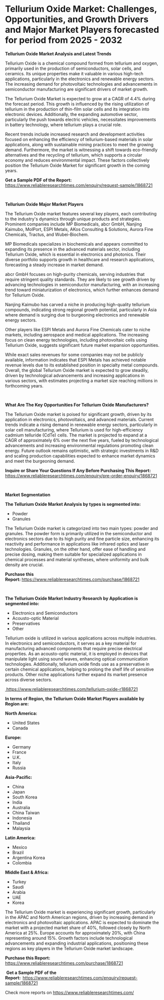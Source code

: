 <p><h1>Tellurium Oxide Market: Challenges, Opportunities, and Growth Drivers and Major Market Players forecasted for period from 2025 - 2032</h1></p><p><strong>Tellurium Oxide Market Analysis and Latest Trends</strong></p>
<p><p>Tellurium Oxide is a chemical compound formed from tellurium and oxygen, primarily used in the production of semiconductors, solar cells, and ceramics. Its unique properties make it valuable in various high-tech applications, particularly in the electronics and renewable energy sectors. The increasing demand for photovoltaic technologies and advancements in semiconductor manufacturing are significant drivers of market growth.</p><p>The Tellurium Oxide Market is expected to grow at a CAGR of 4.4% during the forecast period. This growth is influenced by the rising utilization of tellurium in the production of thin-film solar cells and its integration into electronic devices. Additionally, the expanding automotive sector, particularly the push towards electric vehicles, necessitates improvements in battery technology, where tellurium plays a crucial role.</p><p>Recent trends include increased research and development activities focused on enhancing the efficiency of tellurium-based materials in solar applications, along with sustainable mining practices to meet the growing demand. Furthermore, the market is witnessing a shift towards eco-friendly alternatives and the recycling of tellurium, which supports a circular economy and reduces environmental impact. These factors collectively position the Tellurium Oxide Market for significant growth in the coming years.</p></p>
<p><strong>Get a Sample PDF of the Report:&nbsp;</strong> <a href="https://www.reliableresearchtimes.com/enquiry/request-sample/1868721?utm_campaign=3252&utm_medium=2&utm_source=Github&utm_content=ia&utm_term=31032025&utm_id=tellurium-oxide">https://www.reliableresearchtimes.com/enquiry/request-sample/1868721</a></p>
<p>&nbsp;</p>
<p><strong>Tellurium Oxide Major Market Players</strong></p>
<p><p>The Tellurium Oxide market features several key players, each contributing to the industry's dynamics through unique products and strategies. Prominent companies include MP Biomedicals, abcr GmbH, Nanjing Kaimubo, MolPort, ESPI Metals, AKos Consulting & Solutions, Aurora Fine Chemicals, Tractus, and Wubei-Biochem.</p><p>MP Biomedicals specializes in biochemicals and appears committed to expanding its presence in the advanced materials sector, including Tellurium Oxide, which is essential in electronics and photonics. Their diverse portfolio supports growth in healthcare and research applications, forecasting a steady increase in market demand.</p><p>abcr GmbH focuses on high-purity chemicals, serving industries that require stringent quality standards. They are likely to see growth driven by advancing technologies in semiconductor manufacturing, with an increasing trend toward miniaturization of electronics, which further enhances demand for Tellurium Oxide.</p><p>Nanjing Kaimubo has carved a niche in producing high-quality tellurium compounds, indicating strong regional growth potential, particularly in Asia where demand is surging due to burgeoning electronics and renewable energy sectors.</p><p>Other players like ESPI Metals and Aurora Fine Chemicals cater to niche markets, including aerospace and medical applications. The increasing focus on clean energy technologies, including photovoltaic cells using Tellurium Oxide, suggests significant future market expansion opportunities.</p><p>While exact sales revenues for some companies may not be publicly available, information indicates that ESPI Metals has achieved notable revenue levels due to its established position in specialty metal compounds. Overall, the global Tellurium Oxide market is expected to grow steadily, driven by technological advancements and increasing applications in various sectors, with estimates projecting a market size reaching millions in forthcoming years.</p></p>
<p>&nbsp;</p>
<p><strong>What Are The Key Opportunities For Tellurium Oxide Manufacturers?</strong></p>
<p><p>The Tellurium Oxide market is poised for significant growth, driven by its application in electronics, photovoltaics, and advanced materials. Current trends indicate a rising demand in renewable energy sectors, particularly in solar cell manufacturing, where Tellurium is used for high-efficiency cadmium telluride (CdTe) cells. The market is projected to expand at a CAGR of approximately 6% over the next five years, fueled by technological advancements and increasing environmental regulations promoting clean energy. Future outlook remains optimistic, with strategic investments in R&D and scaling production capabilities expected to enhance market dynamics and meet the burgeoning demand.</p></p>
<p><strong>Inquire or Share Your Questions If Any Before Purchasing This Report:</strong> <a href="https://www.reliableresearchtimes.com/enquiry/pre-order-enquiry/1868721?utm_campaign=3252&utm_medium=2&utm_source=Github&utm_content=ia&utm_term=31032025&utm_id=tellurium-oxide">https://www.reliableresearchtimes.com/enquiry/pre-order-enquiry/1868721</a></p>
<p>&nbsp;</p>
<p><strong>Market Segmentation</strong></p>
<p><strong>The Tellurium Oxide Market Analysis by types is segmented into:</strong></p>
<p><ul><li>Powder</li><li>Granules</li></ul></p>
<p><p>The Tellurium Oxide market is categorized into two main types: powder and granules. The powder form is primarily utilized in the semiconductor and electronics sectors due to its high purity and fine particle size, enhancing its reactivity and performance in applications like infrared optics and laser technologies. Granules, on the other hand, offer ease of handling and precise dosing, making them suitable for specialized applications in chemical processes and material syntheses, where uniformity and bulk density are crucial.</p></p>
<p><strong>Purchase this Report:&nbsp;</strong><a href="https://www.reliableresearchtimes.com/purchase/1868721?utm_campaign=3252&utm_medium=2&utm_source=Github&utm_content=ia&utm_term=31032025&utm_id=tellurium-oxide">https://www.reliableresearchtimes.com/purchase/1868721</a></p>
<p>&nbsp;</p>
<p><strong>The Tellurium Oxide Market Industry Research by Application is segmented into:</strong></p>
<p><ul><li>Electronics and Semiconductors</li><li>Acousto-optic Material</li><li>Preservatives</li><li>Other</li></ul></p>
<p><p>Tellurium oxide is utilized in various applications across multiple industries. In electronics and semiconductors, it serves as a key material for manufacturing advanced components that require precise electrical properties. As an acousto-optic material, it is employed in devices that manipulate light using sound waves, enhancing optical communication technologies. Additionally, tellurium oxide finds use as a preservative in certain chemical applications, helping to prolong the shelf life of sensitive products. Other niche applications further expand its market presence across diverse sectors.</p></p>
<p><a href="https://www.reliableresearchtimes.com/tellurium-oxide-r1868721?utm_campaign=3252&utm_medium=2&utm_source=Github&utm_content=ia&utm_term=31032025&utm_id=tellurium-oxide">&nbsp;https://www.reliableresearchtimes.com/tellurium-oxide-r1868721</a></p>
<p><strong>In terms of Region, the Tellurium Oxide Market Players available by Region are:</strong></p>
<p>
    <p> <strong> North America: </strong>
        <ul>
            <li>United States</li>
            <li>Canada</li>
        </ul>
        </p> 
    <p> <strong> Europe: </strong>
        <ul>
            <li>Germany</li>
            <li>France</li>
            <li>U.K.</li>
            <li>Italy</li>
            <li>Russia</li>
        </ul>
        </p> 
    <p> <strong> Asia-Pacific: </strong>
        <ul>
            <li>China</li>
            <li>Japan</li>
            <li>South Korea</li>
            <li>India</li>
            <li>Australia</li>
            <li>China Taiwan</li>
            <li>Indonesia</li>
            <li>Thailand</li>
            <li>Malaysia</li>
        </ul>
        </p> 
    <p> <strong> Latin America: </strong>
        <ul>
            <li>Mexico</li>
            <li>Brazil</li>
            <li>Argentina Korea</li>
            <li>Colombia</li>
        </ul>
        </p> 
    <p> <strong> Middle East & Africa: </strong>
        <ul>
            <li>Turkey</li>
            <li>Saudi</li>
            <li>Arabia</li>
            <li>UAE</li>
            <li>Korea</li>
        </ul>
    </p>
    </p>
<p><p>The Tellurium Oxide market is experiencing significant growth, particularly in the APAC and North American regions, driven by increasing demand in electronics and photovoltaic applications. APAC is expected to dominate the market with a projected market share of 40%, followed closely by North America at 25%. Europe accounts for approximately 20%, with China representing around 15%. Growth factors include technological advancements and expanding industrial applications, positioning these regions as key players in the Tellurium Oxide market landscape.</p></p>
<p><strong>Purchase this Report: </strong><a href="https://www.reliableresearchtimes.com/purchase/1868721?utm_campaign=3252&utm_medium=2&utm_source=Github&utm_content=ia&utm_term=31032025&utm_id=tellurium-oxide">https://www.reliableresearchtimes.com/purchase/1868721</a></p>
<p>&nbsp;<strong>Get a Sample PDF of the Report:&nbsp;&nbsp;</strong><a href="https://www.reliableresearchtimes.com/enquiry/request-sample/1868721?utm_campaign=3252&utm_medium=2&utm_source=Github&utm_content=ia&utm_term=31032025&utm_id=tellurium-oxide">https://www.reliableresearchtimes.com/enquiry/request-sample/1868721</a></p>
<p><strong></strong></p>
<p>Check more reports on <a href="https://www.reliableresearchtimes.com/?utm_campaign=3252&utm_medium=2&utm_source=Github&utm_content=ia&utm_term=31032025&utm_id=tellurium-oxide">https://www.reliableresearchtimes.com/</a></p>